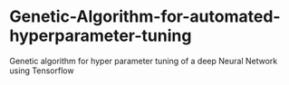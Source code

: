 # Genetic-Algorithm-for-automated-hyperparameter-tuning
Genetic algorithm for hyper parameter tuning of a deep Neural Network using Tensorflow
